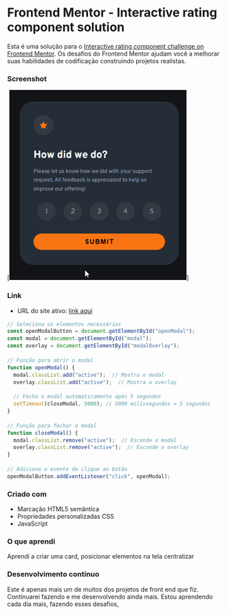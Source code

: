 # Frontend Mentor - Interactive rating component solution

Esta é uma solução para o [Interactive rating component challenge on Frontend Mentor](https://www.frontendmentor.io/challenges/recipe-page-KiTsR8QQKm). Os desafios do Frontend Mentor ajudam você a melhorar suas habilidades de codificação construindo projetos realistas.
 

### Screenshot

[<img src="images/preview-desktop-design.gif" alt="gif do projeto Interactive rating component solution">]

### Link


- URL do site ativo: [link aqui](https://andersonf-dev.github.io/3-column-preview-card-component/)

```js
// Seleciona os elementos necessários
const openModalButton = document.getElementById("openModal");
const modal = document.getElementById("modal");
const overlay = document.getElementById("modalOverlay");

// Função para abrir o modal
function openModal() {
  modal.classList.add("active");  // Mostra o modal
  overlay.classList.add("active");  // Mostra o overlay
  
  // Fecha o modal automaticamente após 5 segundos
  setTimeout(closeModal, 5000); // 5000 milissegundos = 5 segundos
}

// Função para fechar o modal
function closeModal() {
  modal.classList.remove("active");  // Esconde o modal
  overlay.classList.remove("active");  // Esconde o overlay
}

// Adiciona o evento de clique ao botão
openModalButton.addEventListener("click", openModal);
```

### Criado com

- Marcação HTML5 semântica
- Propriedades personalizadas CSS
- JavaScript




### O que aprendi

Aprendi a criar uma card, posicionar elementos na tela centralizar


### Desenvolvimento contínuo

Este é apenas mais um de muitos dos projetos de front end que fiz. Continuarei fazendo e me desenvolvendo ainda mais. Estou aprendendo cada dia mais, fazendo esses desafios, 